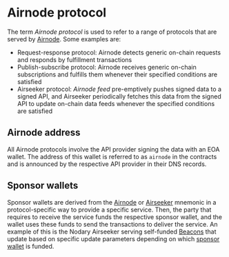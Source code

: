 # Airnode protocol

The term _Airnode protocol_ is used to refer to a range of protocols that are served by [Airnode](../infrastructure/airnode.md).
Some examples are:

- Request-response protocol: Airnode detects generic on-chain requests and responds by fulfillment transactions
- Publish-subscribe protocol: Airnode receives generic on-chain subscriptions and fulfills them whenever their specified conditions are satisfied
- Airseeker protocol: _Airnode feed_ pre-emptively pushes signed data to a signed API, and Airseeker periodically fetches this data from the signed API to update on-chain data feeds whenever the specified conditions are satisfied

## Airnode address

All Airnode protocols involve the API provider signing the data with an EOA wallet.
The address of this wallet is referred to as `airnode` in the contracts and is announced by the respective API provider in their DNS records.

## Sponsor wallets

Sponsor wallets are derived from the [Airnode](../infrastructure/airnode.md) or [Airseeker](../infrastructure/airseeker.md) mnemonic in a protocol-specific way to provide a specific service.
Then, the party that requires to receive the service funds the respective sponsor wallet, and the wallet uses these funds to send the transactions to deliver the service.
An example of this is the Nodary Airseeker serving self-funded [Beacons](../contracts/api3-server-v1/api3serverv1.md#beacon) that update based on specific update parameters depending on which [sponsor wallet](https://nodary.io/feeds) is funded.
